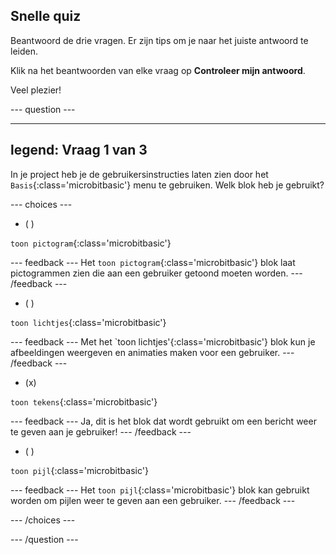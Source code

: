 ## Snelle quiz

Beantwoord de drie vragen. Er zijn tips om je naar het juiste antwoord te leiden.

Klik na het beantwoorden van elke vraag op **Controleer mijn antwoord**.

Veel plezier!

\--- question ---

***

## legend: Vraag 1 van 3

In je project heb je de gebruikersinstructies laten zien door het `Basis`{:class='microbitbasic'} menu te gebruiken. Welk blok heb je gebruikt?

\--- choices ---

- ( )

`toon pictogram`{:class='microbitbasic'}

\--- feedback ---
Het `toon pictogram`{:class='microbitbasic'} blok laat pictogrammen zien die aan een gebruiker getoond moeten worden.
\--- /feedback ---

- ( )

`toon lichtjes`{:class='microbitbasic'}

\--- feedback ---
Met het \`toon lichtjes'{:class='microbitbasic'} blok kun je afbeeldingen weergeven en animaties maken voor een gebruiker.
\--- /feedback ---

- (x)

`toon tekens`{:class='microbitbasic'}

\--- feedback ---
Ja, dit is het blok dat wordt gebruikt om een bericht weer te geven aan je gebruiker!
\--- /feedback ---

- ( )

`toon pijl`{:class='microbitbasic'}

\--- feedback ---
Het `toon pijl`{:class='microbitbasic'} blok kan gebruikt worden om pijlen weer te geven aan een gebruiker.
\--- /feedback ---

\--- /choices ---

\--- /question ---
